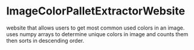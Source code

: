 # ImageColorPalletExtractorWebsite
website that allows users to get most common used colors in an image. uses numpy arrays to determine unique colors in image and counts them then sorts in descending order.
